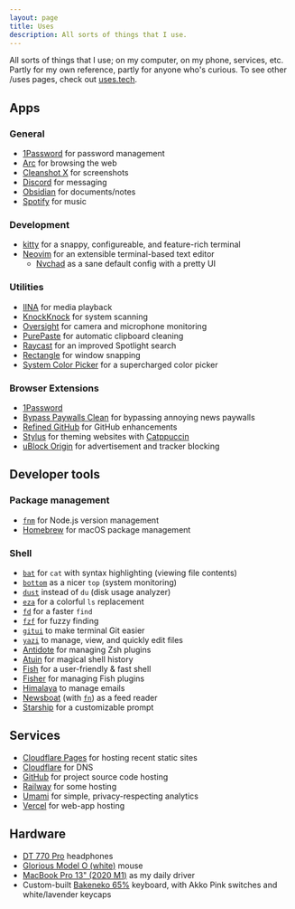 ```yaml
---
layout: page
title: Uses
description: All sorts of things that I use.
---
```


<p class="mb-12">All sorts of things that I use; on my computer, on my phone, services, etc. Partly for my own reference, partly for anyone who's curious. To see other /uses pages, check out <a href="https://uses.tech/">uses.tech</a>.</p>

## Apps

### General

- [1Password](https://1password.com/) for password management
- [Arc](https://arc.net/) for browsing the web
- [Cleanshot X](https://shottr.cc/) for screenshots
- [Discord](https://discord.com/) for messaging
- [Obsidian](https://obsidian.md/) for documents/notes
- [Spotify](https://spotify.com/) for music

### Development

- [kitty](https://sw.kovidgoyal.net/kitty/) for a snappy, configureable, and feature-rich terminal
- [Neovim](https://neovim.io/) for an extensible terminal-based text editor
  - [Nvchad](https://nvchad.com/) as a sane default config with a pretty UI

### Utilities

- [IINA](https://iina.io/) for media playback
- [KnockKnock](https://objective-see.org/products/knockknock.html) for system scanning
- [Oversight](https://objective-see.org/products/oversight.html) for camera and microphone monitoring
- [PurePaste](https://sindresorhus.com/pure-paste) for automatic clipboard cleaning
- [Raycast](https://raycast.com/) for an improved Spotlight search
- [Rectangle](https://rectangleapp.com/x) for window snapping
- [System Color Picker](https://sindresorhus.com/system-color-picker) for a supercharged color picker

### Browser Extensions

- [1Password](https://1password.com/downloads/browser-extension/)
- [Bypass Paywalls Clean](https://gitlab.com/magnolia1234/bypass-paywalls-chrome-clean) for bypassing annoying news paywalls
- [Refined GitHub](https://github.com/refined-github/refined-github) for GitHub enhancements
- [Stylus](https://github.com/openstyles/stylus) for theming websites with [Catppuccin](https://catppuccin.com/)
- [uBlock Origin](https://github.com/gorhill/uBlock/) for advertisement and tracker blocking

## Developer tools

### Package management

- [`fnm`](https://github.com/Schniz/fnm) for Node.js version management
- [Homebrew](https://brew.sh/) for macOS package management

### Shell

- [`bat`](https://github.com/sharkdp/bat) for `cat` with syntax highlighting (viewing file contents)
- [`bottom`](https://github.com/ClementTsang/bottom) as a nicer `top` (system monitoring)
- [`dust`](https://github.com/bootandy/dust) instead of `du` (disk usage analyzer)
- [`eza`](https://eza.rocks/) for a colorful `ls` replacement
- [`fd`](https://github.com/sharkdp/fd) for a faster `find`
- [`fzf`](https://github.com/junegunn/fzf) for fuzzy finding
- [`gitui`](https://github.com/extrawurst/gitui) to make terminal Git easier
- [`yazi`](https://yazi-rs.github.io/docs/) to manage, view, and quickly edit files
- [Antidote](https://github.com/mattmc3/antidote) for managing Zsh plugins
- [Atuin](https://atuin.sh/) for magical shell history
- [Fish](https://fishshell.com/) for a user-friendly & fast shell
- [Fisher](https://github.com/jorgebucaran/fisher) for managing Fish plugins
- [Himalaya](https://github.com/soywod/himalaya) to manage emails
- [Newsboat](https://github.com/newsboat/newsboat) (with [`fn`](https://github.com/uncenter/fn)) as a feed reader
- [Starship](https://starship.rs/) for a customizable prompt

## Services

- [Cloudflare Pages](https://pages.cloudflare.com/) for hosting recent static sites
- [Cloudflare](https://cloudflare.com/) for DNS
- [GitHub](https://github.com/) for project source code hosting
- [Railway](https://railway.app/) for some hosting
- [Umami](https://umami.is/) for simple, privacy-respecting analytics
- [Vercel](https://vercel.com/) for web-app hosting

## Hardware

- [DT 770 Pro](https://north-america.beyerdynamic.com/dt-770-pro.html) headphones
- [Glorious Model O (white)](https://www.gloriousgaming.com/products/glorious-model-o-white) mouse
- [MacBook Pro 13" (2020 M1)](https://www.apple.com/macbook-pro-13/) as my daily driver
- Custom-built [Bakeneko 65%](https://cannonkeys.com/products/bakeneko65/) keyboard, with Akko Pink switches and white/lavender keycaps

